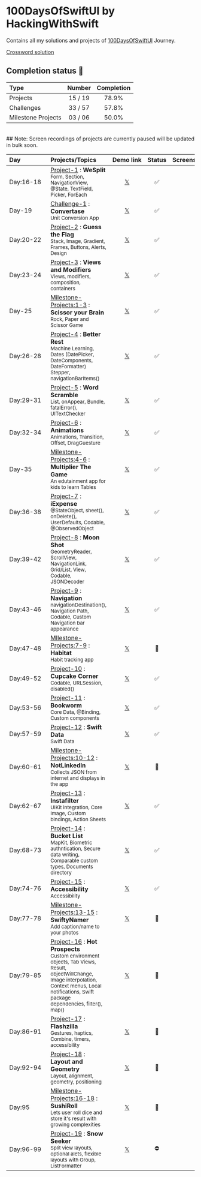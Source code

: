 # 100DaysOfSwiftUI by HackingWithSwift

Contains all my solutions and projects of [100DaysOfSwiftUI](https://www.hackingwithswift.com/100/swiftui) Journey.

[Crossword solution](/15-wordsearch.pdf)

## Completion status 🔸

| Type               |  Number  | Completion |
|:-------------------|:--------:|:----------:|
| Projects           | 15 / 19  |   78.9%    |
| Challenges         | 33 / 57  |   57.8%    |
| Milestone Projects | 03 / 06  |   50.0%    |

<br>
## Note:
Screen recordings of projects are currently paused will be updated in bulk soon.
<br>


| Day&emsp;&emsp;&emsp;&emsp; | Projects/Topics                                                                                                                                                                                                            |                       Demo&nbsp;link                        | Status | Screenshots |
|:----------------------------|:---------------------------------------------------------------------------------------------------------------------------------------------------------------------------------------------------------------------------|:-----------------------------------------------------------:|:------:|:-----------:|
| Day:16-18                   | [Project-1](/P01-WeSplit-D16) : **WeSplit** <br/><sub> Form, Section, NavigationView, @State, TextField, Picker, ForEach                                                                                                   | [𝕏](https://x.com/asdsydd/status/1722579102727823693?s=20) |   ✅    |             |
| Day-19                      | [Challenge-1](/C01-Convertase-D19) : **Convertase** <br><sub> Unit Conversion App </sub>                                                                                                                                   | [𝕏](https://x.com/asdsydd/status/1724490399442723103?s=20) |   ✅    |             |
| Day:20-22                   | [Project-2](/P02-GuessTheFlag-D20) : **Guess the Flag** <br><sub> Stack, Image, Gradient, Frames, Buttons, Alerts, Design </sub>                                                                                           | [𝕏](https://x.com/asdsydd/status/1724876595079655644?s=20) |   ✅    |             |
| Day:23-24                   | [Project-3](/P03-ViewsAndModifiers-D23) : **Views and Modifiers** <br><sub> Views, modifiers, composition, containers </sub>                                                                                               | [𝕏](https://x.com/asdsydd/status/1729543041076388190?s=20) |   ✅    |             |
| Day-25                      | [Milestone-Projects:1-3](/C02-ScissorYourBrain-D25) : **Scissor your Brain** <br><sub> Rock, Paper and Scissor Game </sub>                                                                                                 | [𝕏](https://x.com/asdsydd/status/1729544201988145336?s=20) |   ✅    |             |
| Day:26-28                   | [Project-4](/P04-BetterRest-D26) : **Better Rest** <br><sub> Machine Learning, Dates (DatePicker, DateComponents, DateFormatter) Stepper, navigationBarItems() </sub>                                                      | [𝕏](https://x.com/asdsydd/status/1733856119381274695?s=20) |   ✅    |             |
| Day:29-31                   | [Project-5](/P05-WordScramble-D29) : **Word Scramble** <br><sub> List, onAppear, Bundle, fatalError(), UITextChecker </sub>                                                                                                | [𝕏](https://x.com/asdsydd/status/1733857571965211005?s=20) |   ✅    |             |
| Day:32-34                   | [Project-6](/P06-Animations-D32) : **Animations** <br><sub> Animations, Transition, Offset, DragGuesture </sub>                                                                                                            | [𝕏](https://x.com/asdsydd/status/1736456276211794368?s=20) |   ✅    |             |
| Day-35                      | [Milestone-Projects:4-6](/C03-MultiplierTheGame-D35) : **Multiplier The Game** <br><sub> An edutainment app for kids to learn Tables </sub>                                                                                | [𝕏](https://x.com/asdsydd/status/1742245960800182791?s=20) |   ✅    |             |
| Day:36-38                   | [Project-7](/P07-iExpense-D36) : **iExpense** <br><sub> @StateObject, sheet(), onDelete(), UserDefaults, Codable, @ObservedObject </sub>                                                                                   | [𝕏](https://x.com/asdsydd/status/1742246568496111657?s=20) |   ✅    |             |
| Day:39-42                   | [Project-8](/P08-MoonShot-D39) : **Moon Shot** <br><sub> GeometryReader, ScrollView, NavigationLink, Grid/List, View, Codable, JSONDecoder </sub>                                                                          | [𝕏](https://x.com/asdsydd/status/1775839067034488849?s=20) |   ✅    |             |
| Day:43-46                   | [Project-9](/P09-Navigation-D43) : **Navigation** <br><sub> navigationDestination(), Navigation Path, Codable, Custom Navigation bar appearance </sub>                                                                     |                           [𝕏]()                            |   ✅    |             |
| Day:47-48                   | [MIlestone-Projects:7-9](/C04-Habitat-D47) : **Habitat** <br><sub> Habit tracking app </sub>                                                                                                                               |                           [𝕏]()                            |   🔶    |             |
| Day:49-52                   | [Project-10](/P10-CupcakeCorner-D49) : **Cupcake Corner** <br><sub> Codable, URLSession, disabled() </sub>                                                                                                                 |                           [𝕏]()                            |   ✅    |             |
| Day:53-56                   | [Project-11](/P11-Bookworm-D53) : **Bookworm** <br><sub> Core Data, @Binding, Custom components </sub>                                                                                                                     |                           [𝕏]()                            |   ✅    |             |
| Day:57-59                   | [Project-12](/P07-iExpense-D36) : **Swift Data** <br><sub> Swift Data </sub>                                                                                                                                               |                           [𝕏]()                            |   ✅    |             |
| Day:60-61                   | [Milestone-Projects:10-12](/C05-NotLinkedIn-D60) : **NotLinkedIn** <br><sub> Collects JSON from internet and displays in the app </sub>                                                                                    |                           [𝕏]()                            |   🔶    |             |
| Day:62-67                   | [Project-13](/P13-Instafilter-D62) : **Instafilter** <br><sub> UIKit integration, Core Image, Custom bindings, Action Sheets </sub>                                                                                        |                           [𝕏]()                            |   ✅    |             |
| Day:68-73                   | [Project-14](/P14-BucketList-D68) : **Bucket List** <br><sub> MapKit, Biometric authntication, Secure data writing, Comparable custom types, Documents directory </sub>                                                    |                           [𝕏]()                            |   ✅    |             |
| Day:74-76                   | [Project-15](/P15-Accessibility-D74) : **Accessibility** <br><sub> Accessibility </sub>                                                                                                                                    |                           [𝕏]()                            |   ✅    |             |
| Day:77-78                   | [Milestone-Projects:13-15](/C06-SwiftyNamer-D77) : **SwiftyNamer** <br><sub> Add caption/name to your photos </sub>                                                                                                        |                           [𝕏]()                            |   🔶    |             |
| Day:79-85                   | [Project-16](/P16-HotProspects-D79) : **Hot Prospects** <br><sub> Custom environment objects, Tab Views, Result, objectWillChange, Image interpolation, Context menus, Local notifications, Swift package dependencies, filter(), map() </sub> |       [𝕏]()                            |   🔶    |             |
| Day:86-91                   | [Project-17](/P17-FlashZilla-D86) : **Flashzilla** <br><sub> Gestures, haptics, Combine, timers, accessibility </sub>                                                                                                      |                           [𝕏]()                            |   🔶    |             |
| Day:92-94                   | [Project-18](/P18-LayoutAndGeometry-D92) : **Layout and Geometry** <br><sub> Layout, alignment, geometry, positioning </sub>                                                                                               |                           [𝕏]()                            |   🔶    |             |
| Day:95                      | [Milestone-Projects:16-18](/C07-SushiRoll-D95) : **SushiRoll** <br><sub> Lets user roll dice and store it's result with growing complexities </sub>                                                                        |                           [𝕏]()                            |   🔶    |             |
| Day:96-99                   | [Project-19](/P19-SnowSeeker-D96) : **Snow Seeker** <br><sub> Split view layouts, optional alets, flexible layouts with Group, ListFormatter </sub>                                                                        |                           [𝕏]()                            |   ⛔️    |             |
